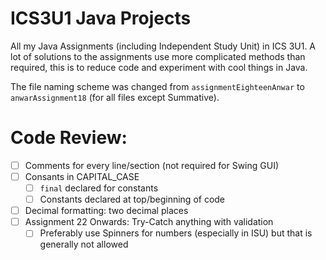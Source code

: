 # ICS3U1 Java Projects 
All my Java Assignments (including Independent Study Unit) in ICS 3U1. A lot of solutions to the assignments use more complicated methods than required, this is to reduce code and experiment with cool things in Java.

The file naming scheme was changed from `assignmentEighteenAnwar` to `anwarAssignment18` (for all files except Summative).

# Code Review:
- [ ] Comments for every line/section (not required for Swing GUI)
- [ ] Consants in CAPITAL_CASE
  - [ ] `final` declared for constants
  - [ ] Constants declared at top/beginning of code
- [ ] Decimal formatting: two decimal places
- [ ] Assignment 22 Onwards: Try-Catch anything with validation
  - [ ] Preferably use Spinners for numbers (especially in ISU) but that is generally not allowed

